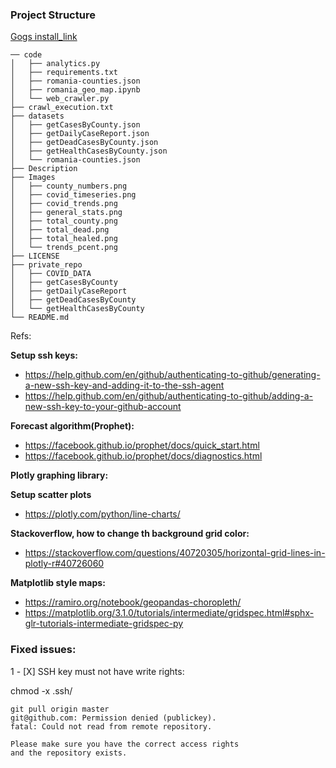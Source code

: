 ### Project Structure

[Gogs install_link](Goge_Setup.md)

```
── code
│   ├── analytics.py
│   ├── requirements.txt
│   ├── romania-counties.json
│   ├── romania_geo_map.ipynb
│   └── web_crawler.py
├── crawl_execution.txt
├── datasets
│   ├── getCasesByCounty.json
│   ├── getDailyCaseReport.json
│   ├── getDeadCasesByCounty.json
│   ├── getHealthCasesByCounty.json
│   └── romania-counties.json
├── Description
├── Images
│   ├── county_numbers.png
│   ├── covid_timeseries.png
│   ├── covid_trends.png
│   ├── general_stats.png
│   ├── total_county.png
│   ├── total_dead.png
│   ├── total_healed.png
│   └── trends_pcent.png
├── LICENSE
├── private_repo
│   ├── COVID_DATA
│   ├── getCasesByCounty
│   ├── getDailyCaseReport
│   ├── getDeadCasesByCounty
│   └── getHealthCasesByCounty
└── README.md
```

Refs:

**Setup ssh keys:**
* https://help.github.com/en/github/authenticating-to-github/generating-a-new-ssh-key-and-adding-it-to-the-ssh-agent
* https://help.github.com/en/github/authenticating-to-github/adding-a-new-ssh-key-to-your-github-account

**Forecast algorithm(Prophet):**
* https://facebook.github.io/prophet/docs/quick_start.html
* https://facebook.github.io/prophet/docs/diagnostics.html

**Plotly graphing library:**

**Setup scatter plots**

* https://plotly.com/python/line-charts/

**Stackoverflow, how to change th background grid color:**

* https://stackoverflow.com/questions/40720305/horizontal-grid-lines-in-plotly-r#40726060

**Matplotlib style maps:**

* https://ramiro.org/notebook/geopandas-choropleth/
* https://matplotlib.org/3.1.0/tutorials/intermediate/gridspec.html#sphx-glr-tutorials-intermediate-gridspec-py

### Fixed issues:

1 - [X] SSH key must not have write rights:

chmod -x .ssh/

```
git pull origin master
git@github.com: Permission denied (publickey).
fatal: Could not read from remote repository.

Please make sure you have the correct access rights
and the repository exists.
```


 
